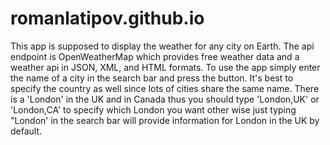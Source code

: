 # romanlatipov.github.io
This app is supposed to display the weather for any city on Earth. The api endpoint is
OpenWeatherMap which provides free weather data and a weather api in JSON, XML, and HTML formats.
To use the app simply enter the name of a city in the search bar and press the button.
It's best to specify the country as well since lots of cities share the same name. There is a 
'London' in the UK and in Canada thus you should type 'London,UK' or 'London,CA' to specify
which London you want other wise just typing "London' in the search bar will provide
information for London in the UK by default.
